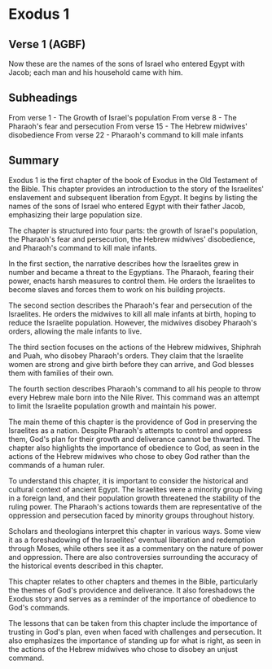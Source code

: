 # Exodus 1

## Verse 1 (AGBF)

Now these are the names of the sons of Israel who entered Egypt with Jacob; each man and his household came with him.

## Subheadings

From verse 1 - The Growth of Israel's population
From verse 8 - The Pharaoh's fear and persecution
From verse 15 - The Hebrew midwives' disobedience
From verse 22 - Pharaoh's command to kill male infants

## Summary

Exodus 1 is the first chapter of the book of Exodus in the Old Testament of the Bible. This chapter provides an introduction to the story of the Israelites' enslavement and subsequent liberation from Egypt. It begins by listing the names of the sons of Israel who entered Egypt with their father Jacob, emphasizing their large population size.

The chapter is structured into four parts: the growth of Israel's population, the Pharaoh's fear and persecution, the Hebrew midwives' disobedience, and Pharaoh's command to kill male infants.

In the first section, the narrative describes how the Israelites grew in number and became a threat to the Egyptians. The Pharaoh, fearing their power, enacts harsh measures to control them. He orders the Israelites to become slaves and forces them to work on his building projects.

The second section describes the Pharaoh's fear and persecution of the Israelites. He orders the midwives to kill all male infants at birth, hoping to reduce the Israelite population. However, the midwives disobey Pharaoh's orders, allowing the male infants to live.

The third section focuses on the actions of the Hebrew midwives, Shiphrah and Puah, who disobey Pharaoh's orders. They claim that the Israelite women are strong and give birth before they can arrive, and God blesses them with families of their own.

The fourth section describes Pharaoh's command to all his people to throw every Hebrew male born into the Nile River. This command was an attempt to limit the Israelite population growth and maintain his power.

The main theme of this chapter is the providence of God in preserving the Israelites as a nation. Despite Pharaoh's attempts to control and oppress them, God's plan for their growth and deliverance cannot be thwarted. The chapter also highlights the importance of obedience to God, as seen in the actions of the Hebrew midwives who chose to obey God rather than the commands of a human ruler.

To understand this chapter, it is important to consider the historical and cultural context of ancient Egypt. The Israelites were a minority group living in a foreign land, and their population growth threatened the stability of the ruling power. The Pharaoh's actions towards them are representative of the oppression and persecution faced by minority groups throughout history.

Scholars and theologians interpret this chapter in various ways. Some view it as a foreshadowing of the Israelites' eventual liberation and redemption through Moses, while others see it as a commentary on the nature of power and oppression. There are also controversies surrounding the accuracy of the historical events described in this chapter.

This chapter relates to other chapters and themes in the Bible, particularly the themes of God's providence and deliverance. It also foreshadows the Exodus story and serves as a reminder of the importance of obedience to God's commands.

The lessons that can be taken from this chapter include the importance of trusting in God's plan, even when faced with challenges and persecution. It also emphasizes the importance of standing up for what is right, as seen in the actions of the Hebrew midwives who chose to disobey an unjust command.